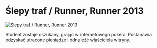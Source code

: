 Ślepy traf / Runner, Runner 2013 
=============
[![Ślepy traf / Runner, Runner 2013 ](http://vidos.pl/images/player.gif)](http://vidos.pl/lepy-traf-runner-runner-2013)

 Student zostaje oszukany, grając w internetowego pokera. Postanawia odzyskać utracone pieniądze i odnaleźć właściciela witryny.
